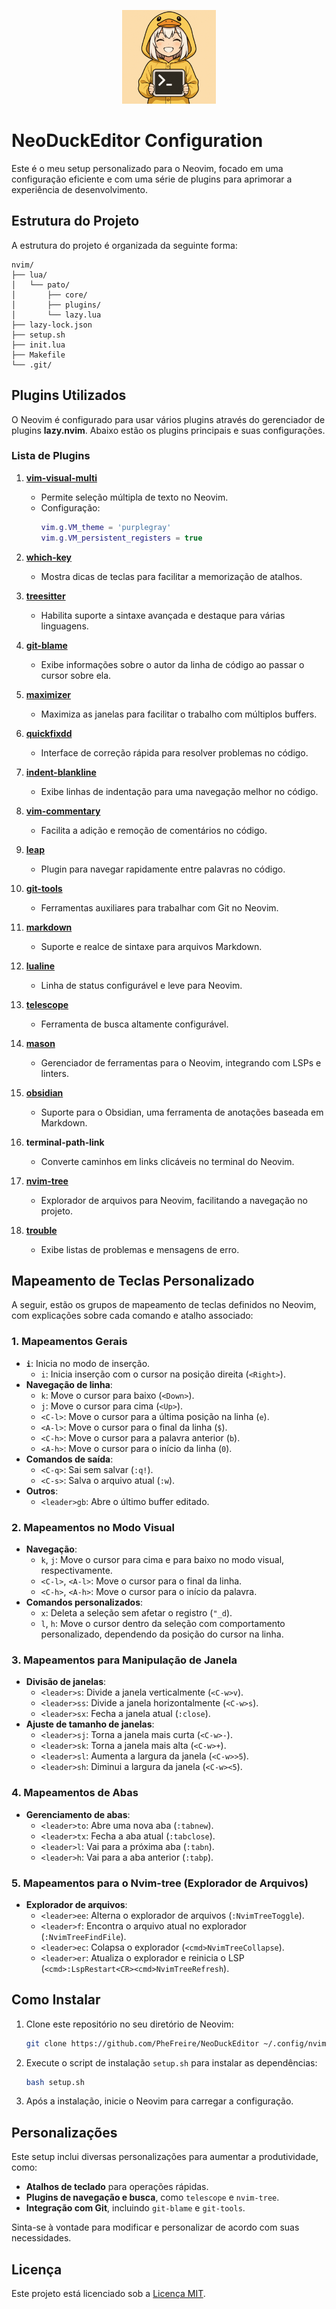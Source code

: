 <p align="center">
  <img src="assets/logo.png" alt="Figmify Logo" width="150" />
</p>


# NeoDuckEditor Configuration

Este é o meu setup personalizado para o Neovim, focado em uma configuração eficiente e com uma série de plugins para aprimorar a experiência de desenvolvimento.

## Estrutura do Projeto

A estrutura do projeto é organizada da seguinte forma:

```
nvim/
├── lua/
│   └── pato/
│       ├── core/
│       ├── plugins/
│       └── lazy.lua
├── lazy-lock.json
├── setup.sh
├── init.lua
├── Makefile
└── .git/
```

## Plugins Utilizados

O Neovim é configurado para usar vários plugins através do gerenciador de plugins **lazy.nvim**. Abaixo estão os plugins principais e suas configurações.

### Lista de Plugins

1. **[vim-visual-multi](https://github.com/mg979/vim-visual-multi)**
   - Permite seleção múltipla de texto no Neovim.
   - Configuração:
     ```lua
     vim.g.VM_theme = 'purplegray'
     vim.g.VM_persistent_registers = true
     ```

2. **[which-key](https://github.com/folke/which-key.nvim)**
   - Mostra dicas de teclas para facilitar a memorização de atalhos.

3. **[treesitter](https://github.com/nvim-treesitter/nvim-treesitter)**
   - Habilita suporte a sintaxe avançada e destaque para várias linguagens.

4. **[git-blame](https://github.com/f-person/git-blame.nvim)**
   - Exibe informações sobre o autor da linha de código ao passar o cursor sobre ela.

5. **[maximizer](https://github.com/BeGoodJr/maximizer.nvim)**
   - Maximiza as janelas para facilitar o trabalho com múltiplos buffers.

6. **[quickfixdd](https://github.com/dhruvasagar/quickfixdd)**
   - Interface de correção rápida para resolver problemas no código.

7. **[indent-blankline](https://github.com/lukas-reineke/indent-blankline.nvim)**
   - Exibe linhas de indentação para uma navegação melhor no código.

8. **[vim-commentary](https://github.com/tpope/vim-commentary)**
   - Facilita a adição e remoção de comentários no código.

9. **[leap](https://github.com/ggandor/leap.nvim)**
   - Plugin para navegar rapidamente entre palavras no código.

10. **[git-tools](https://github.com/tpope/vim-fugitive)**
    - Ferramentas auxiliares para trabalhar com Git no Neovim.

11. **[markdown](https://github.com/plasticboy/vim-markdown)**
    - Suporte e realce de sintaxe para arquivos Markdown.

12. **[lualine](https://github.com/nvim-lualine/lualine.nvim)**
    - Linha de status configurável e leve para Neovim.

13. **[telescope](https://github.com/nvim-telescope/telescope.nvim)**
    - Ferramenta de busca altamente configurável.

14. **[mason](https://github.com/williamboman/mason.nvim)**
    - Gerenciador de ferramentas para o Neovim, integrando com LSPs e linters.

15. **[obsidian](https://github.com/epwalsh/obsidian.nvim)**
    - Suporte para o Obsidian, uma ferramenta de anotações baseada em Markdown.

16. **terminal-path-link**
    - Converte caminhos em links clicáveis no terminal do Neovim.

17. **[nvim-tree](https://github.com/kyazdani42/nvim-tree.lua)**
    - Explorador de arquivos para Neovim, facilitando a navegação no projeto.

18. **[trouble](https://github.com/folke/trouble.nvim)**
    - Exibe listas de problemas e mensagens de erro.

## Mapeamento de Teclas Personalizado

A seguir, estão os grupos de mapeamento de teclas definidos no Neovim, com explicações sobre cada comando e atalho associado:

### 1. **Mapeamentos Gerais**
   - **`i`**: Inicia no modo de inserção.
     - `i`: Inicia inserção com o cursor na posição direita (`<Right>`).
   - **Navegação de linha**:
     - `k`: Move o cursor para baixo (`<Down>`).
     - `j`: Move o cursor para cima (`<Up>`).
     - `<C-l>`: Move o cursor para a última posição na linha (`e`).
     - `<A-l>`: Move o cursor para o final da linha (`$`).
     - `<C-h>`: Move o cursor para a palavra anterior (`b`).
     - `<A-h>`: Move o cursor para o início da linha (`0`).
   - **Comandos de saída**:
     - `<C-q>`: Sai sem salvar (`:q!`).
     - `<C-s>`: Salva o arquivo atual (`:w`).
   - **Outros**:
     - `<leader>gb`: Abre o último buffer editado.

### 2. **Mapeamentos no Modo Visual**
   - **Navegação**:
     - `k`, `j`: Move o cursor para cima e para baixo no modo visual, respectivamente.
     - `<C-l>`, `<A-l>`: Move o cursor para o final da linha.
     - `<C-h>`, `<A-h>`: Move o cursor para o início da palavra.
   - **Comandos personalizados**:
     - `x`: Deleta a seleção sem afetar o registro (`"_d`).
     - `l`, `h`: Move o cursor dentro da seleção com comportamento personalizado, dependendo da posição do cursor na linha.

### 3. **Mapeamentos para Manipulação de Janela**
   - **Divisão de janelas**:
     - `<leader>s`: Divide a janela verticalmente (`<C-w>v`).
     - `<leader>ss`: Divide a janela horizontalmente (`<C-w>s`).
     - `<leader>sx`: Fecha a janela atual (`:close`).
   - **Ajuste de tamanho de janelas**:
     - `<leader>sj`: Torna a janela mais curta (`<C-w>-`).
     - `<leader>sk`: Torna a janela mais alta (`<C-w>+`).
     - `<leader>sl`: Aumenta a largura da janela (`<C-w>>5`).
     - `<leader>sh`: Diminui a largura da janela (`<C-w><5`).

### 4. **Mapeamentos de Abas**
   - **Gerenciamento de abas**:
     - `<leader>to`: Abre uma nova aba (`:tabnew`).
     - `<leader>tx`: Fecha a aba atual (`:tabclose`).
     - `<leader>l`: Vai para a próxima aba (`:tabn`).
     - `<leader>h`: Vai para a aba anterior (`:tabp`).

### 5. **Mapeamentos para o Nvim-tree (Explorador de Arquivos)**
   - **Explorador de arquivos**:
     - `<leader>ee`: Alterna o explorador de arquivos (`:NvimTreeToggle`).
     - `<leader>f`: Encontra o arquivo atual no explorador (`:NvimTreeFindFile`).
     - `<leader>ec`: Colapsa o explorador (`<cmd>NvimTreeCollapse`).
     - `<leader>er`: Atualiza o explorador e reinicia o LSP (`<cmd>:LspRestart<CR><cmd>NvimTreeRefresh`).

## Como Instalar

1. Clone este repositório no seu diretório de Neovim:
   ```bash
   git clone https://github.com/PheFreire/NeoDuckEditor ~/.config/nvim
   ```

2. Execute o script de instalação `setup.sh` para instalar as dependências:
   ```bash
   bash setup.sh
   ```

3. Após a instalação, inicie o Neovim para carregar a configuração.

## Personalizações

Este setup inclui diversas personalizações para aumentar a produtividade, como:

- **Atalhos de teclado** para operações rápidas.
- **Plugins de navegação e busca**, como `telescope` e `nvim-tree`.
- **Integração com Git**, incluindo `git-blame` e `git-tools`.

Sinta-se à vontade para modificar e personalizar de acordo com suas necessidades.

## Licença

Este projeto está licenciado sob a [Licença MIT](LICENSE).
